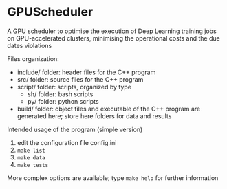 # GPUScheduler

A GPU scheduler to optimise the execution of Deep Learning training jobs on GPU-accelerated clusters, minimising the operational costs and the due dates violations

Files organization:
- include/ folder: header files for the C++ program
- src/ folder: source files for the C++ program
- script/ folder: scripts, organized by type
	- sh/ folder: bash scripts
	- py/ folder: python scripts
- build/ folder: object files and executable of the C++ program are generated here; store here folders for data and results

Intended usage of the program (simple version)
1. edit the configuration file config.ini
2. ```make list```
3. ```make data```
4. ```make tests```

More complex options are available; type ```make help``` for further information

